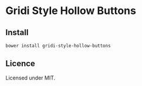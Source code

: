 # Gridi Style Hollow Buttons

## Install
`bower install gridi-style-hollow-buttons`

## Licence

Licensed under MIT.
